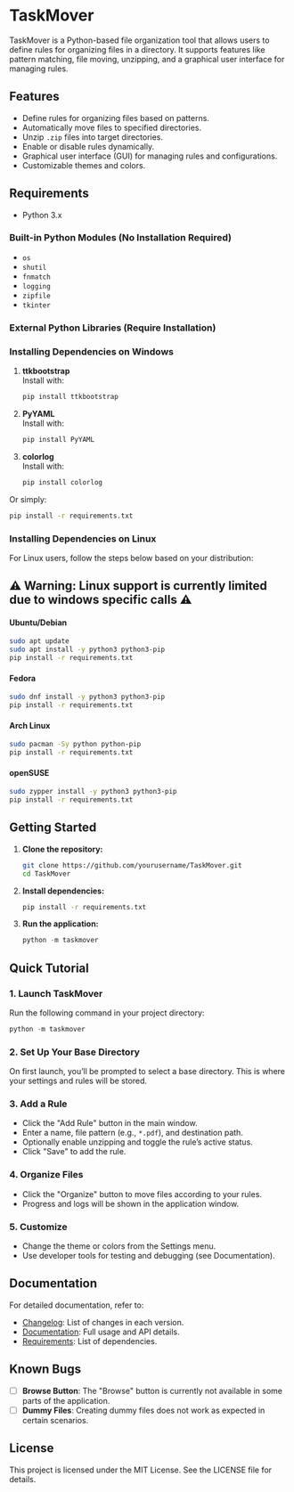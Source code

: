 # TaskMover
TaskMover is a Python-based file organization tool that allows users to define rules for organizing files in a directory. It supports features like pattern matching, file moving, unzipping, and a graphical user interface for managing rules.

## Features
- Define rules for organizing files based on patterns.
- Automatically move files to specified directories.
- Unzip `.zip` files into target directories.
- Enable or disable rules dynamically.
- Graphical user interface (GUI) for managing rules and configurations.
- Customizable themes and colors.

## Requirements
- Python 3.x

### Built-in Python Modules (No Installation Required)
- `os`
- `shutil`
- `fnmatch`
- `logging`
- `zipfile`
- `tkinter`

### External Python Libraries (Require Installation)
### Installing Dependencies on Windows
1. **ttkbootstrap**  
   Install with:
   ```bash
   pip install ttkbootstrap
   ```
2. **PyYAML**  
   Install with:
   ```bash
   pip install PyYAML
   ```
3. **colorlog**  
   Install with:
   ```bash
   pip install colorlog
   ```

Or simply:
```bash
pip install -r requirements.txt
```


### Installing Dependencies on Linux
For Linux users, follow the steps below based on your distribution:

## ⚠ **Warning:** Linux support is currently limited due to windows specific calls ⚠

#### Ubuntu/Debian
```bash
sudo apt update
sudo apt install -y python3 python3-pip
pip install -r requirements.txt
```

#### Fedora
```bash
sudo dnf install -y python3 python3-pip
pip install -r requirements.txt
```

#### Arch Linux
```bash
sudo pacman -Sy python python-pip
pip install -r requirements.txt
```

#### openSUSE
```bash
sudo zypper install -y python3 python3-pip
pip install -r requirements.txt
```

## Getting Started
1. **Clone the repository:**
   ```bash
   git clone https://github.com/yourusername/TaskMover.git
   cd TaskMover
   ```
2. **Install dependencies:**
   ```bash
   pip install -r requirements.txt
   ```
3. **Run the application:**
   ```powershell
   python -m taskmover
   ```

## Quick Tutorial
### 1. Launch TaskMover
Run the following command in your project directory:
```powershell
python -m taskmover
```

### 2. Set Up Your Base Directory
On first launch, you’ll be prompted to select a base directory. This is where your settings and rules will be stored.

### 3. Add a Rule
- Click the "Add Rule" button in the main window.
- Enter a name, file pattern (e.g., `*.pdf`), and destination path.
- Optionally enable unzipping and toggle the rule’s active status.
- Click "Save" to add the rule.

### 4. Organize Files
- Click the "Organize" button to move files according to your rules.
- Progress and logs will be shown in the application window.

### 5. Customize
- Change the theme or colors from the Settings menu.
- Use developer tools for testing and debugging (see Documentation).

## Documentation
For detailed documentation, refer to:
- [Changelog](./CHANGELOG.md): List of changes in each version.
- [Documentation](./DOCUMENTATION.md): Full usage and API details.
- [Requirements](./requirements.txt): List of dependencies.

## Known Bugs
- [ ] **Browse Button**: The "Browse" button is currently not available in some parts of the application.
- [ ] **Dummy Files**: Creating dummy files does not work as expected in certain scenarios.

## License
This project is licensed under the MIT License. See the LICENSE file for details.
